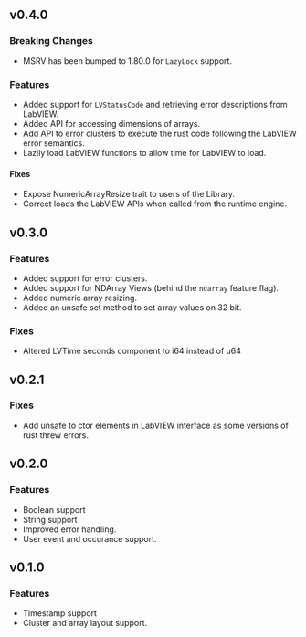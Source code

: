 ## v0.4.0

### Breaking Changes

* MSRV has been bumped to 1.80.0 for `LazyLock` support.

### Features

* Added support for `LVStatusCode` and retrieving error descriptions from LabVIEW.
* Added API for accessing dimensions of arrays.
* Add API to error clusters to execute the rust code following the LabVIEW error semantics.
* Lazily load LabVIEW functions to allow time for LabVIEW to load.
#### Fixes

* Expose NumericArrayResize trait to users of the Library.
* Correct loads the LabVIEW APIs when called from the runtime engine.

## v0.3.0

### Features

* Added support for error clusters.
* Added support for NDArray Views (behind the `ndarray` feature flag).
* Added numeric array resizing.
* Added an unsafe set method to set array values on 32 bit.

### Fixes

* Altered LVTime seconds component to i64 instead of u64

## v0.2.1

### Fixes

* Add unsafe to ctor elements in LabVIEW interface as some versions of rust threw errors.

## v0.2.0

### Features

* Boolean support
* String support
* Improved error handling.
* User event and occurance support.

## v0.1.0

### Features

* Timestamp support
* Cluster and array layout support.